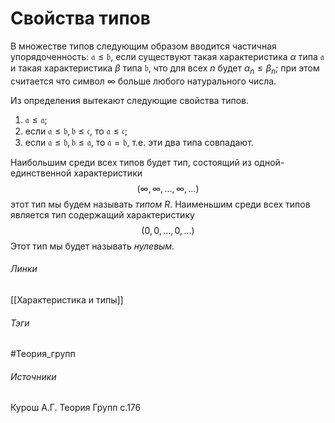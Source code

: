 # Свойства типов
В множестве типов следующим образом вводится частичная упорядоченность: $\mathfrak{a}\leq\mathfrak{b}$, если существуют такая характеристика $\alpha$ типа $\mathfrak{a}$ и такая характеристика $\beta$ типа $\mathfrak{b}$, что для всех $n$ будет $\alpha_{n}\leq\beta_{n}$; при этом считается что символ $\infty$ больше любого натурального числа.

Из определения вытекают следующие свойства типов.
1. $\mathfrak{a}\leq\mathfrak{a}$;
2. если $\mathfrak{a}\leq\mathfrak{b},\mathfrak{b}\leq\mathfrak{c}$, то $\mathfrak{a}\leq\mathfrak{c}$;
3. если $\mathfrak{a}\leq\mathfrak{b},\mathfrak{b}\leq\mathfrak{a}$, то $\mathfrak{a}=\mathfrak{b}$, т.е. эти два типа совпадают.

Наибольшим среди всех типов будет тип, состоящий из одной-единственной характеристики
$$
(\infty,\infty,\dots,\infty,\dots)
$$
этот тип мы будем называть *типом $R$*.
Наименьшим среди всех типов является тип содержащий характеристику
$$
(0,0,\dots,0,\dots)
$$
Этот тип мы будет называть *нулевым.*
###### Линки
 [[Характеристика и типы]]
###### Тэги
 #Теория_групп 
###### Источники
 Курош А.Г. Теория Групп с.176
